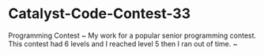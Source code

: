 # Catalyst-Code-Contest-33
Programming Contest
~
My work for a popular senior programming contest. This contest had 6 levels and I reached level 5 then I ran out of time.
~
